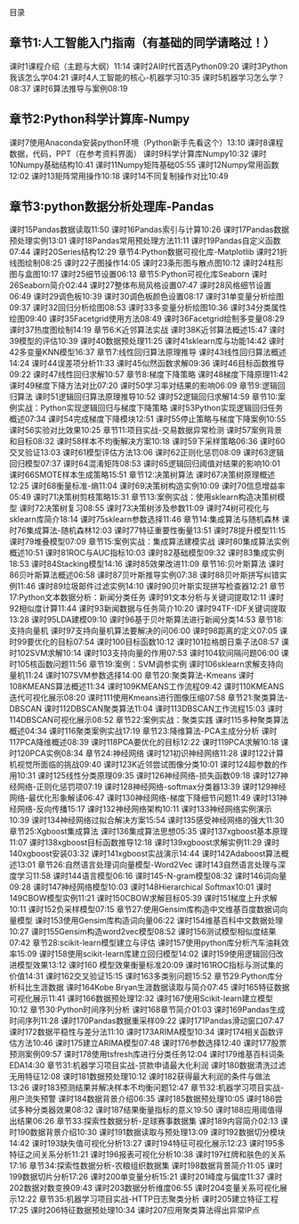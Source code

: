 

目录
## 章节1:人工智能入门指南（有基础的同学请略过！）
课时1课程介绍（主题与大纲）11:14
课时2AI时代首选Python09:20
课时3Python我该怎么学04:21
课时4人工智能的核心-机器学习10:35
课时5机器学习怎么学？08:37
课时6算法推导与案例08:19
## 章节2:Python科学计算库-Numpy
课时7使用Anaconda安装python环境（Python新手先看这个）13:10
课时8课程数据，代码，PPT（在参考资料界面）
课时9科学计算库Numpy10:32
课时10Numpy基础结构10:41
课时11Numpy矩阵基础05:55
课时12Numpy常用函数12:02
课时13矩阵常用操作10:18
课时14不同复制操作对比10:49
## 章节3:python数据分析处理库-Pandas
课时15Pandas数据读取11:50
课时16Pandas索引与计算10:26
课时17Pandas数据预处理实例13:01
课时18Pandas常用预处理方法11:11
课时19Pandas自定义函数07:44
课时20Series结构12:29
章节4:Python数据可视化库-Matplotlib
课时21折线图绘制08:25
课时22子图操作14:05
课时23条形图与散点图10:12
课时24柱形图与盒图10:17
课时25细节设置06:13
章节5:Python可视化库Seaborn
课时26Seaborn简介02:44
课时27整体布局风格设置07:47
课时28风格细节设置06:49
课时29调色板10:39
课时30调色板颜色设置08:17
课时31单变量分析绘图09:37
课时32回归分析绘图08:53
课时33多变量分析绘图10:36
课时34分类属性绘图09:40
课时35Facetgrid使用方法08:49
课时36Facetgrid绘制多变量08:29
课时37热度图绘制14:19
章节6:K近邻算法实战
课时38K近邻算法概述15:47
课时39模型的评估10:39
课时40数据预处理11:25
课时41sklearn库与功能14:42
课时42多变量KNN模型16:37
章节7:线性回归算法原理推导
课时43线性回归算法概述14:24
课时44误差项分析11:33
课时45似然函数求解09:36
课时46目标函数推导09:22
课时47线性回归求解10:57
章节8:梯度下降策略
课时48梯度下降原理11:42
课时49梯度下降方法对比07:20
课时50学习率对结果的影响06:09
章节9:逻辑回归算法
课时51逻辑回归算法原理推导10:52
课时52逻辑回归求解14:59
章节10:案例实战：Python实现逻辑回归与梯度下降策略
课时53Python实现逻辑回归任务概述07:34
课时54完成梯度下降模块12:51
课时55停止策略与梯度下降案例10:55
课时56实验对比效果10:25
章节11:项目实战-交易数据异常检测
课时57案例背景和目标08:32
课时58样本不均衡解决方案10:18
课时59下采样策略06:36
课时60交叉验证13:03
课时61模型评估方法13:06
课时62正则化惩罚08:09
课时63逻辑回归模型07:37
课时64混淆矩阵08:53
课时65逻辑回归阈值对结果的影响10:01
课时66SMOTE样本生成策略15:51
章节12:决策树算法
课时67决策树原理概述12:25
课时68衡量标准-熵11:04
课时69决策树构造实例10:09
课时70信息增益率05:49
课时71决策树剪枝策略15:31
章节13:案例实战：使用sklearn构造决策树模型
课时72决策树复习08:55
课时73决策树涉及参数11:09
课时74树可视化与sklearn库简介18:14
课时75sklearn参数选择11:46
章节14:集成算法与随机森林
课时76集成算法-随机森林12:03
课时77特征重要性衡量13:51
课时78提升模型11:15
课时79堆叠模型07:09
章节15:案例实战：集成算法建模实战
课时80集成算法实例概述10:51
课时81ROC与AUC指标10:03
课时82基础模型09:32
课时83集成实例18:53
课时84Stacking模型14:16
课时85效果改进11:09
章节16:贝叶斯算法
课时86贝叶斯算法概述06:58
课时87贝叶斯推导实例07:38
课时88贝叶斯拼写纠错实例11:46
课时89垃圾邮件过滤实例14:10
课时90贝叶斯实现拼写检查器12:21
章节17:Python文本数据分析：新闻分类任务
课时91文本分析与关键词提取12:11
课时92相似度计算11:44
课时93新闻数据与任务简介10:20
课时94TF-IDF关键词提取13:28
课时95LDA建模09:10
课时96基于贝叶斯算法进行新闻分类14:53
章节18:支持向量机
课时97支持向量机算法要解决的问06:00
课时98距离的定义07:05
课时99要优化的目标07:54
课时100目标函数10:12
课时101拉格朗日乘子法08:57
课时102SVM求解10:14
课时103支持向量的作用07:53
课时104软间隔问题06:00
课时105核函数问题11:56
章节19:案例：SVM调参实例
课时106sklearn求解支持向量机11:24
课时107SVM参数选择14:00
章节20:聚类算法-Kmeans
课时108KMEANS算法概述11:34
课时109KMEANS工作流程09:42
课时110KMEANS迭代可视化展示08:20
课时111使用Kmeans进行图像压缩07:58
章节21:聚类算法-DBSCAN
课时112DBSCAN聚类算法11:04
课时113DBSCAN工作流程15:03
课时114DBSCAN可视化展示08:52
章节22:案例实战：聚类实践
课时115多种聚类算法概述04:34
课时116聚类案例实战17:19
章节23:降维算法-PCA主成分分析
课时117PCA降维概述08:39
课时118PCA要优化的目标12:22
课时119PCA求解10:18
课时120PCA实例08:34
章节24:神经网络
课时121初识神经网络11:28
课时122计算机视觉所面临的挑战09:40
课时123K近邻尝试图像分类10:01
课时124超参数的作用10:31
课时125线性分类原理09:35
课时126神经网络-损失函数09:18
课时127神经网络-正则化惩罚项07:19
课时128神经网络-softmax分类器13:39
课时129神经网络-最优化形象解读06:47
课时130神经网络-梯度下降细节问题11:49
课时131神经网络-反向传播15:17
课时132神经网络架构10:11
课时133神经网络实例演示10:39
课时134神经网络过拟合解决方案15:54
课时135感受神经网络的强大11:30
章节25:Xgboost集成算法
课时136集成算法思想05:35
课时137xgboost基本原理11:07
课时138xgboost目标函数推导12:18
课时139xgboost求解实例11:29
课时140xgboost安装03:32
课时141xgboost实战演示14:44
课时142Adaboost算法概述13:01
章节26:自然语言处理词向量模型-Word2Vec
课时143自然语言处理与深度学习11:58
课时144语言模型06:16
课时145-N-gram模型08:32
课时146词向量09:28
课时147神经网络模型10:03
课时148Hierarchical Softmax10:01
课时149CBOW模型实例11:21
课时150CBOW求解目标05:39
课时151梯度上升求解10:11
课时152负采样模型07:15
章节27:使用Gensim库构造中文维基百度数据词向量模型
课时153使用Gensim库构造词向量06:22
课时154维基百科中文数据处理10:27
课时155Gensim构造word2vec模型08:52
课时156测试模型相似度结果07:42
章节28:scikit-learn模型建立与评估
课时157使用python库分析汽车油耗效率15:09
课时158使用scikit-learn库建立回归模型14:02
课时159使用逻辑回归改进模型效果13:12
课时160 模型效果衡量标准20:09
课时161ROC指标与测试集的价值14:31
课时162交叉验证15:15
课时163多类别问题15:52
章节29:Python库分析科比生涯数据
课时164Kobe Bryan生涯数据读取与简介07:45
课时165特征数据可视化展示11:41
课时166数据预处理12:32
课时167使用Scikit-learn建立模型10:12
章节30:Python时间序列分析
课时168章节简介01:03
课时169Pandas生成时间序列11:28
课时170Pandas数据重采样09:22
课时171Pandas滑动窗口07:47
课时172数据平稳性与差分法11:10
课时173ARIMA模型10:34
课时174相关函数评估方法10:46
课时175建立ARIMA模型07:48
课时176参数选择12:40
课时177股票预测案例09:57
课时178使用tsfresh库进行分类任务12:04
课时179维基百科词条EDA14:30
章节31:机器学习项目实战-贷款申请最大化利润
课时180数据清洗过滤无用特征12:08
课时181数据预处理10:12
课时182获得最大利润的条件与做法13:26
课时183预测结果并解决样本不均衡问题12:47
章节32:机器学习项目实战-用户流失预警
课时184数据背景介绍06:35
课时185数据预处理10:05
课时186尝试多种分类器效果08:32
课时187结果衡量指标的意义19:50
课时188应用阈值得出结果06:26
章节33:探索性数据分析-足球赛事数据集
课时189内容简介02:13
课时190数据背景介绍10:30
课时191数据读取与预处理13:09
课时192数据切分模块14:42
课时193缺失值可视化分析13:27
课时194特征可视化展示12:23
课时195多特征之间关系分析11:21
课时196报表可视化分析10:38
课时197红牌和肤色的关系17:16
章节34:探索性数据分析-农粮组织数据集
课时198数据背景简介11:05
课时199数据切片分析17:26
课时200单变量分析15:21
课时201峰度与偏度11:37
课时202数据对数变换09:43
课时203数据分析维度06:55
课时204变量关系可视化展示12:22
章节35:机器学习项目实战-HTTP日志聚类分析
课时205建立特征工程17:25
课时206特征数据预处理10:34
课时207应用聚类算法得出异常IP点